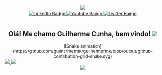 
<div id="header" align="center">
  <img src="https://media.giphy.com/media/5ndklThG9vUUdTmgMn/giphy.gif" width="100"/>
</div>
<div id="badges" align="center">
  <a href="https://www.linkedin.com/in/guilherme-cunha-24361320a/">
    <img src="https://img.shields.io/badge/LinkedIn-blue?style=for-the-badge&logo=linkedin&logoColor=white" alt="LinkedIn Badge"/>
  </a>
  <a href="https://www.youtube.com/channel/UCN8TVZbSlWUc27-sUYg1hrg">
    <img src="https://img.shields.io/badge/YouTube-red?style=for-the-badge&logo=youtube&logoColor=white" alt="Youtube Badge"/>
  </a>
  <a href="https://twitter.com/cunhaguilherme4">
    <img src="https://img.shields.io/badge/Twitter-blue?style=for-the-badge&logo=twitter&logoColor=white" alt="Twitter Badge"/>
  </a>
</div>
<div id="counter-views" align="center">
  <img src="https://komarev.com/ghpvc/?username=guilhermefmk&style=flat-square&color=blue" alt=""/>
<div>
<h2>
  Olá! Me chamo Guilherme Cunha, bem vindo!
  <img src="https://media.giphy.com/media/hvRJCLFzcasrR4ia7z/giphy.gif" width="30px"/>
</h2>
  ![Snake animation](https://github.com/guilhermefmk/guilhermefmk/blob/output/github-contribution-grid-snake.svg)
<div align="left">
  <a href="https://github.com/guilhermefmk">
  <img height="180em" src="https://github-readme-stats.vercel.app/api?username=guilhermefmk&show_icons=true&theme=midnight-purple&include_all_commits=true"/>
  <img height="180em" src="https://github-readme-stats.vercel.app/api/top-langs/?username=guilhermefmk&layout=compact&langs_count=7&theme=midnight-purple"/>
</div>
<div align="center">
  <img height="150em" src="https://media.giphy.com/media/5ndklThG9vUUdTmgMn/giphy.gif"/>
</div>
<!--
**guilhermefmk/guilhermefmk** is a ✨ _special_ ✨ repository because its `README.md` (this file) appears on your GitHub profile.

Here are some ideas to get you started:

- 🔭 I’m currently working on ...
- 🌱 I’m currently learning ...
- 👯 I’m looking to collaborate on ...
- 🤔 I’m looking for help with ...
- 💬 Ask me about ...
- 📫 How to reach me: ...
- 😄 Pronouns: ...
- ⚡ Fun fact: ...
-->
